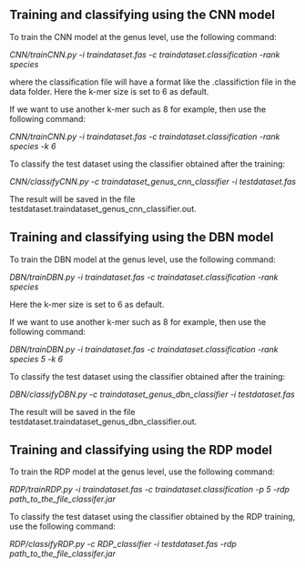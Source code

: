 ## Training and classifying using the CNN model

To train the CNN model at the genus level, use the following command:

*CNN/trainCNN.py -i traindataset.fas -c traindataset.classification -rank species* 

where the classification file will have a format like the .classifiction file in the data folder. Here the k-mer size is set to 6 as default. 

If we want to use another k-mer such as 8 for example, then use the following command:

*CNN/trainCNN.py -i traindataset.fas -c traindataset.classification -rank species -k 6*

To classify the test dataset using the classifier obtained after the training:

*CNN/classifyCNN.py -c traindataset_genus_cnn_classifier -i testdataset.fas*

The result will be saved in the file testdataset.traindataset_genus_cnn_classifier.out.

## Training and classifying using the DBN model

To train the DBN model at the genus level, use the following command:

*DBN/trainDBN.py -i traindataset.fas -c traindataset.classification -rank species* 

Here the k-mer size is set to 6 as default. 

If we want to use another k-mer such as 8 for example, then use the following command:

*DBN/trainDBN.py -i traindataset.fas -c traindataset.classification -rank species 5 -k 6*

To classify the test dataset using the classifier obtained after the training:

*DBN/classifyDBN.py -c traindataset_genus_dbn_classifier -i testdataset.fas*

The result will be saved in the file testdataset.traindataset_genus_dbn_classifier.out.

## Training and classifying using the RDP model

To train the RDP model at the genus level, use the following command:

*RDP/trainRDP.py -i traindataset.fas -c traindataset.classification -p 5 -rdp path_to_the_file_classifer.jar*

To classify the test dataset using the classifier obtained by the RDP training, use the following command:

*RDP/classifyRDP.py -c RDP_classifier -i testdataset.fas -rdp path_to_the_file_classifer.jar*


